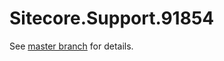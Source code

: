 # Sitecore.Support.91854

See [master branch](https://github.com/sitecoresupport/Sitecore.Support.91854) for details.